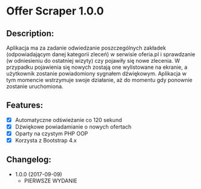 # Offer Scraper 1.0.0

## Description:
Aplikacja ma za zadanie odwiedzanie poszczególnych zakładek (odpowiadającym danej kategorii zleceń) w serwisie oferia.pl i sprawdzanie (w odniesieniu do ostatniej wizyty) czy pojawiły się nowe zlecenia. W przypadku pojawienia się nowych zostają one wylistowane na ekranie, a użytkownik zostanie powiadomiony sygnałem dźwiękowym. Aplikacja w tym momencie wstrzymuje swoje działanie, aż do momentu gdy ponownie zostanie uruchomiona.

## Features:
* [x] Automatyczne odświeżanie co 120 sekund
* [x] Dźwiękowe powiadamianie o nowych ofertach
* [x] Oparty na czystym PHP OOP
* [x] Korzysta z Bootstrap 4.x

## Changelog:
* 1.0.0 (2017-09-09)
  * PIERWSZE WYDANIE
